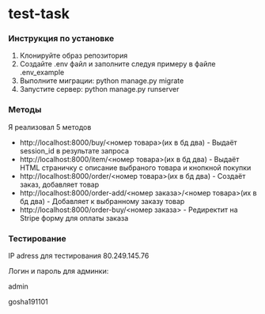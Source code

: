 <h1>test-task</h1>
<h3>Инструкция по установке</h3>
<ol>
  <li>Клонируйте образ репозитория</li>
  <li>Создайте .env файл и заполните следуя примеру в файле .env_example</li>
  <li>Выполните миграции: python manage.py migrate</li>
  <li>Запустите сервер: python manage.py runserver</li>
</ol>
<h3>Методы</h3>
<p>Я реализовал 5 методов</p>
<ul>
  <li>http://localhost:8000/buy/<номер товара>(их в бд два) - Выдаёт session_id в результате запроса</li>
  <li>http://localhost:8000/item/<номер товара>(их в бд два) - Выдаёт HTML страничку с описание выбраного товара и кнопкной покупки</li>
  <li>http://localhost:8000/order/<номер товара>(их в бд два) - Создаёт заказ, добавляет товар</li>
  <li>http://localhost:8000/order-add/<номер заказа>/<номер товара>(их в бд два) - Добавляет к выбранному заказу товар</li>
  <li>http://localhost:8000/order-buy/<номер заказа> - Редиректит на Stripe форму для оплаты заказа</li>
</ul>
    
<h3>Тестирование</h3>
<p>IP adress для тестирования 80.249.145.76</p>
<p>Логин и пароль для админки:</p>
<p>admin</p>
<p>gosha191101</p>
